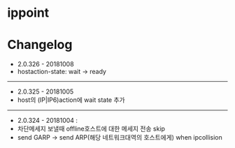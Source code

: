 # ippoint

# Changelog
* 2.0.326 - 20181008
 * hostaction-state: wait -> ready
-----
* 2.0.325 - 20181005
 * host의 (IP|IP6)action에 wait state 추가
-----
* 2.0.324 - 20181004 : 
 * 차단메세지 보낼때 offline호스트에 대한 메세지 전송 skip
 * send GARP -> send ARP(해당 네트워크대역의 호스트에게) when ipcollision


